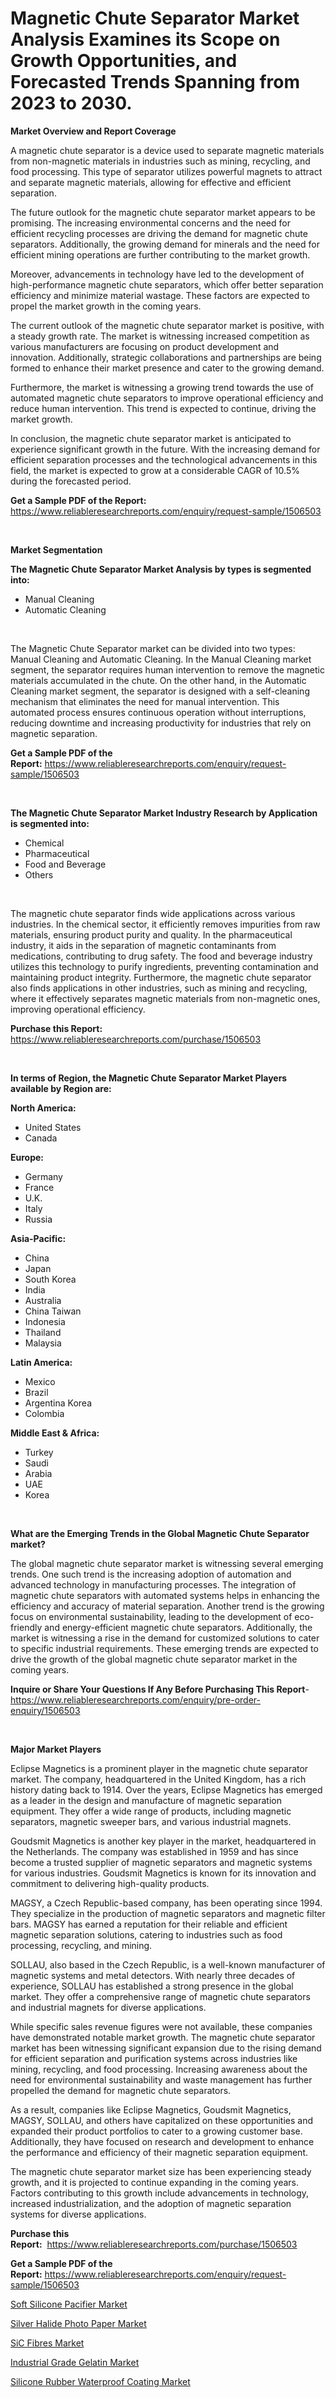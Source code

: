 <p><h1>Magnetic Chute Separator Market Analysis Examines its Scope on Growth Opportunities, and Forecasted Trends Spanning from 2023 to 2030.</h1></p><p><strong>Market Overview and Report Coverage</strong></p>
<p><p>A magnetic chute separator is a device used to separate magnetic materials from non-magnetic materials in industries such as mining, recycling, and food processing. This type of separator utilizes powerful magnets to attract and separate magnetic materials, allowing for effective and efficient separation.</p><p>The future outlook for the magnetic chute separator market appears to be promising. The increasing environmental concerns and the need for efficient recycling processes are driving the demand for magnetic chute separators. Additionally, the growing demand for minerals and the need for efficient mining operations are further contributing to the market growth.</p><p>Moreover, advancements in technology have led to the development of high-performance magnetic chute separators, which offer better separation efficiency and minimize material wastage. These factors are expected to propel the market growth in the coming years.</p><p>The current outlook of the magnetic chute separator market is positive, with a steady growth rate. The market is witnessing increased competition as various manufacturers are focusing on product development and innovation. Additionally, strategic collaborations and partnerships are being formed to enhance their market presence and cater to the growing demand.</p><p>Furthermore, the market is witnessing a growing trend towards the use of automated magnetic chute separators to improve operational efficiency and reduce human intervention. This trend is expected to continue, driving the market growth.</p><p>In conclusion, the magnetic chute separator market is anticipated to experience significant growth in the future. With the increasing demand for efficient separation processes and the technological advancements in this field, the market is expected to grow at a considerable CAGR of 10.5% during the forecasted period.</p></p>
<p><strong>Get a Sample PDF of the Report:</strong> <a href="https://www.reliableresearchreports.com/enquiry/request-sample/1506503">https://www.reliableresearchreports.com/enquiry/request-sample/1506503</a></p>
<p>&nbsp;</p>
<p><strong>Market Segmentation</strong></p>
<p><strong>The Magnetic Chute Separator Market Analysis by types is segmented into:</strong></p>
<p><ul><li>Manual Cleaning</li><li>Automatic Cleaning</li></ul></p>
<p>&nbsp;</p>
<p><p>The Magnetic Chute Separator market can be divided into two types: Manual Cleaning and Automatic Cleaning. In the Manual Cleaning market segment, the separator requires human intervention to remove the magnetic materials accumulated in the chute. On the other hand, in the Automatic Cleaning market segment, the separator is designed with a self-cleaning mechanism that eliminates the need for manual intervention. This automated process ensures continuous operation without interruptions, reducing downtime and increasing productivity for industries that rely on magnetic separation.</p></p>
<p><strong>Get a Sample PDF of the Report:</strong>&nbsp;<a href="https://www.reliableresearchreports.com/enquiry/request-sample/1506503">https://www.reliableresearchreports.com/enquiry/request-sample/1506503</a></p>
<p>&nbsp;</p>
<p><strong>The Magnetic Chute Separator Market Industry Research by Application is segmented into:</strong></p>
<p><ul><li>Chemical</li><li>Pharmaceutical</li><li>Food and Beverage</li><li>Others</li></ul></p>
<p>&nbsp;</p>
<p><p>The magnetic chute separator finds wide applications across various industries. In the chemical sector, it efficiently removes impurities from raw materials, ensuring product purity and quality. In the pharmaceutical industry, it aids in the separation of magnetic contaminants from medications, contributing to drug safety. The food and beverage industry utilizes this technology to purify ingredients, preventing contamination and maintaining product integrity. Furthermore, the magnetic chute separator also finds applications in other industries, such as mining and recycling, where it effectively separates magnetic materials from non-magnetic ones, improving operational efficiency.</p></p>
<p><strong>Purchase this Report:</strong>&nbsp; <a href="https://www.reliableresearchreports.com/purchase/1506503">https://www.reliableresearchreports.com/purchase/1506503</a></p>
<p>&nbsp;</p>
<p><strong>In terms of Region, the Magnetic Chute Separator Market Players available by Region are:</strong></p>
<p>
    <p> <strong> North America: </strong>
        <ul>
            <li>United States</li>
            <li>Canada</li>
        </ul>
        </p> 
    <p> <strong> Europe: </strong>
        <ul>
            <li>Germany</li>
            <li>France</li>
            <li>U.K.</li>
            <li>Italy</li>
            <li>Russia</li>
        </ul>
        </p> 
    <p> <strong> Asia-Pacific: </strong>
        <ul>
            <li>China</li>
            <li>Japan</li>
            <li>South Korea</li>
            <li>India</li>
            <li>Australia</li>
            <li>China Taiwan</li>
            <li>Indonesia</li>
            <li>Thailand</li>
            <li>Malaysia</li>
        </ul>
        </p> 
    <p> <strong> Latin America: </strong>
        <ul>
            <li>Mexico</li>
            <li>Brazil</li>
            <li>Argentina Korea</li>
            <li>Colombia</li>
        </ul>
        </p> 
    <p> <strong> Middle East & Africa: </strong>
        <ul>
            <li>Turkey</li>
            <li>Saudi</li>
            <li>Arabia</li>
            <li>UAE</li>
            <li>Korea</li>
        </ul>
    </p>
    </p>
<p>&nbsp;</p>
<p><strong>What are the Emerging Trends in the Global Magnetic Chute Separator market?</strong></p>
<p><p>The global magnetic chute separator market is witnessing several emerging trends. One such trend is the increasing adoption of automation and advanced technology in manufacturing processes. The integration of magnetic chute separators with automated systems helps in enhancing the efficiency and accuracy of material separation. Another trend is the growing focus on environmental sustainability, leading to the development of eco-friendly and energy-efficient magnetic chute separators. Additionally, the market is witnessing a rise in the demand for customized solutions to cater to specific industrial requirements. These emerging trends are expected to drive the growth of the global magnetic chute separator market in the coming years.</p></p>
<p><strong>Inquire or Share Your Questions If Any Before Purchasing This Report</strong>- <a href="https://www.reliableresearchreports.com/enquiry/pre-order-enquiry/1506503">https://www.reliableresearchreports.com/enquiry/pre-order-enquiry/1506503</a></p>
<p>&nbsp;</p>
<p><strong>Major Market Players</strong></p>
<p><p>Eclipse Magnetics is a prominent player in the magnetic chute separator market. The company, headquartered in the United Kingdom, has a rich history dating back to 1914. Over the years, Eclipse Magnetics has emerged as a leader in the design and manufacture of magnetic separation equipment. They offer a wide range of products, including magnetic separators, magnetic sweeper bars, and various industrial magnets.</p><p>Goudsmit Magnetics is another key player in the market, headquartered in the Netherlands. The company was established in 1959 and has since become a trusted supplier of magnetic separators and magnetic systems for various industries. Goudsmit Magnetics is known for its innovation and commitment to delivering high-quality products.</p><p>MAGSY, a Czech Republic-based company, has been operating since 1994. They specialize in the production of magnetic separators and magnetic filter bars. MAGSY has earned a reputation for their reliable and efficient magnetic separation solutions, catering to industries such as food processing, recycling, and mining.</p><p>SOLLAU, also based in the Czech Republic, is a well-known manufacturer of magnetic systems and metal detectors. With nearly three decades of experience, SOLLAU has established a strong presence in the global market. They offer a comprehensive range of magnetic chute separators and industrial magnets for diverse applications.</p><p>While specific sales revenue figures were not available, these companies have demonstrated notable market growth. The magnetic chute separator market has been witnessing significant expansion due to the rising demand for efficient separation and purification systems across industries like mining, recycling, and food processing. Increasing awareness about the need for environmental sustainability and waste management has further propelled the demand for magnetic chute separators.</p><p>As a result, companies like Eclipse Magnetics, Goudsmit Magnetics, MAGSY, SOLLAU, and others have capitalized on these opportunities and expanded their product portfolios to cater to a growing customer base. Additionally, they have focused on research and development to enhance the performance and efficiency of their magnetic separation equipment.</p><p>The magnetic chute separator market size has been experiencing steady growth, and it is projected to continue expanding in the coming years. Factors contributing to this growth include advancements in technology, increased industrialization, and the adoption of magnetic separation systems for diverse applications.</p></p>
<p><strong>Purchase this Report:</strong>&nbsp;&nbsp;<a href="https://www.reliableresearchreports.com/purchase/1506503">https://www.reliableresearchreports.com/purchase/1506503</a></p>
<p></p>
<p><strong>Get a Sample PDF of the Report:</strong>&nbsp;<a href="https://www.reliableresearchreports.com/enquiry/request-sample/1506503">https://www.reliableresearchreports.com/enquiry/request-sample/1506503</a></p>
<p><p><a href="https://medium.com/@holliswelch2023/soft-silicone-pacifier-market-size-growth-forecast-2023-2030-2e2a365f8342">Soft Silicone Pacifier Market</a></p><p><a href="https://medium.com/@ravenrussel2023/silver-halide-photo-paper-market-size-growth-forecast-2023-2030-c4cb72b98834">Silver Halide Photo Paper Market</a></p><p><a href="https://www.linkedin.com/pulse/sic-fibres-market-research-report-unlocks-analysis-financial/">SiC Fibres Market</a></p><p><a href="https://www.linkedin.com/pulse/industrial-grade-gelatin-market-size-share-amp-trends-analysis/">Industrial Grade Gelatin Market</a></p><p><a href="https://www.linkedin.com/pulse/silicone-rubber-waterproof-coating-market-research-report-provides/">Silicone Rubber Waterproof Coating Market</a></p></p>